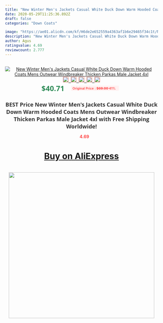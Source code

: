 ```yaml
---
title: "New Winter Men's Jackets Casual White Duck Down Warm Hooded Coats Mens Outwear Windbreaker Thicken Parkas Male Jacket 4xl"
date: 2020-05-29T11:25:36.892Z
draft: false
categories: "Down Coats"

image: "https://ae01.alicdn.com/kf/H6de2e652559a4363af1b6e29465f34c1t/New-Winter-Men-s-Jackets-Casual-White-Duck-Down-Warm-Hooded-Coats-Mens-Outwear-Windbreaker-Thicken.jpg"
description: "New Winter Men's Jackets Casual White Duck Down Warm Hooded Coats Mens Outwear Windbreaker Thicken Parkas Male Jacket 4xl"
author: Agus
ratingvalue: 4.69
reviewcount: 2.777
---
```

<br>
<div style="text-align: center;">
<a href="https://s.click.aliexpress.com/e/_AVwRYD" target="_blank" rel="nofollow noopener noreferrer"><img alt="New Winter Men's Jackets Casual White Duck Down Warm Hooded Coats Mens Outwear Windbreaker Thicken Parkas Male Jacket 4xl" class="magnifier-image" src="https://ae01.alicdn.com/kf/H6de2e652559a4363af1b6e29465f34c1t/New-Winter-Men-s-Jackets-Casual-White-Duck-Down-Warm-Hooded-Coats-Mens-Outwear-Windbreaker-Thicken.jpg_640x640.jpg">
<br>
<img style="border:1px solid salmon" src="https://ae01.alicdn.com/kf/H6de2e652559a4363af1b6e29465f34c1t/New-Winter-Men-s-Jackets-Casual-White-Duck-Down-Warm-Hooded-Coats-Mens-Outwear-Windbreaker-Thicken.jpg_120x120.jpg">&nbsp;&nbsp;<img style="border:1px solid salmon" src="https://ae01.alicdn.com/kf/H49ec7eab1f2845d892ba8bbcead46566C/New-Winter-Men-s-Jackets-Casual-White-Duck-Down-Warm-Hooded-Coats-Mens-Outwear-Windbreaker-Thicken.jpg_120x120.jpg">&nbsp;&nbsp;<img style="border:1px solid salmon" src="https://ae01.alicdn.com/kf/H6447aa931dfd4db39fdd800ba0eabe1eY/New-Winter-Men-s-Jackets-Casual-White-Duck-Down-Warm-Hooded-Coats-Mens-Outwear-Windbreaker-Thicken.jpg_120x120.jpg">&nbsp;&nbsp;<img style="border:1px solid salmon" src="https://ae01.alicdn.com/kf/H1a13ecf2d43a4f999dc26856f3c83f90a/New-Winter-Men-s-Jackets-Casual-White-Duck-Down-Warm-Hooded-Coats-Mens-Outwear-Windbreaker-Thicken.jpg_120x120.jpg">&nbsp;&nbsp;<img style="border:1px solid salmon" src="https://ae01.alicdn.com/kf/Hf859c5e3e9d44c10b48bfdd7a8c032a90/New-Winter-Men-s-Jackets-Casual-White-Duck-Down-Warm-Hooded-Coats-Mens-Outwear-Windbreaker-Thicken.jpg_120x120.jpg"></a></div><br0>
<div style="text-align: center;"><span style="background-color: white; border: 0px; box-sizing: border-box; color: seagreen; display: inline-block; font-family: &quot;open sans&quot; , &quot;arial&quot; , &quot;helvetica&quot; , sans-serif , &quot;heiti&quot;; font-size: 24px; font-stretch: inherit; font-weight: 700; line-height: inherit; margin: 0px 10px 0px 0px; padding: 0px; vertical-align: middle;">$40.71 </span>
<span style="background: rgb(255 , 241 , 241); border-radius: 3px; border: 0px; box-sizing: border-box; color: #ff4747; display: inline-block; font-family: inherit; font-size: 12px; font-stretch: inherit; font-style: inherit; font-variant: inherit; font-weight: 600; line-height: inherit; margin: 0px; padding: 2px 5px; transform: scale(0.9); vertical-align: middle;">Original Price : <b style="text-decoration: line-through;">$69.00 </b> 41%&nbsp;&nbsp;</span></div>
<h1 style="color: #333333; display: inline-block; font-family: &quot;open sans&quot; , &quot;arial&quot; , &quot;helvetica&quot; , sans-serif , &quot;heiti&quot;; font-size: 18px; font-stretch: inherit; font-weight: 700; text-align: center;">BEST Price New Winter Men's Jackets Casual White Duck Down Warm Hooded Coats Mens Outwear Windbreaker Thicken Parkas Male Jacket 4xl with Free Shipping Worldwide!</h1>
<div style="color: #ff4747; text-align: center;">
<img src="https://4.bp.blogspot.com/-M0ZcTcb-5uY/XleCXlxnR4I/AAAAAAAAAEc/OrjgMkXV1oMQFaCRZj5HQwOCBcu3w1FegCPcBGAYYCw/s1600/star.png" style="height: 15px;">&nbsp;<b>4.69</b></div>
<div class="button_cont" align="center"><a class="buynow_a" href="https://s.click.aliexpress.com/e/_AVwRYD" target="_blank" rel="nofollow noopener noreferrer"><H1>Buy on AliExpress</H1></a></div><br>
<div class="separator" style="clear: both; text-align: center;">
<img src="https://lh3.googleusercontent.com/-pTy5HemUv9M/XlePHvY0dAI/AAAAAAAAAE4/0nX5iRUoIWY8eMW9Dpxeirr157OZliDIgCLcBGAsYHQ/s1600/badge.gif" width="480">
</div>
